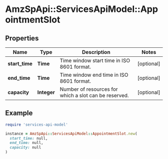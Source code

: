 # AmzSpApi::ServicesApiModel::AppointmentSlot

## Properties

| Name | Type | Description | Notes |
| ---- | ---- | ----------- | ----- |
| **start_time** | **Time** | Time window start time in ISO 8601 format. | [optional] |
| **end_time** | **Time** | Time window end time in ISO 8601 format. | [optional] |
| **capacity** | **Integer** | Number of resources for which a slot can be reserved. | [optional] |

## Example

```ruby
require 'services-api-model'

instance = AmzSpApi::ServicesApiModel::AppointmentSlot.new(
  start_time: null,
  end_time: null,
  capacity: null
)
```

